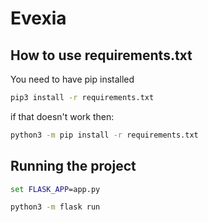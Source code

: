 # Evexia

## How to use requirements.txt

You need to have pip installed

```bat
pip3 install -r requirements.txt
```

if that doesn't work then:

```bat
python3 -m pip install -r requirements.txt
```
## Running the project

```bat
set FLASK_APP=app.py
```

```bat
python3 -m flask run
```
